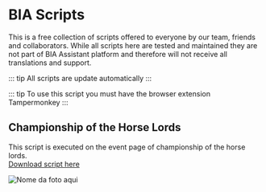 # BIA Scripts

This is a free collection of scripts offered to everyone by our team, friends and collaborators. While all scripts here are tested and maintained they are not part of BIA Assistant platform and therefore will not receive all translations and support.

::: tip
All scripts are update automatically
:::

::: tip
To use this script you must have the browser extension Tampermonkey
:::

## Championship of the Horse Lords

This script is executed on the event page of championship of the horse lords.\
[Download script here](https://raw.githubusercontent.com/LServo/BIA-SCRIPTS/main/Event_Horse_Race_TW.js)

![Nome da foto aqui](https://i.imgur.com/a9RoPuz.png)
